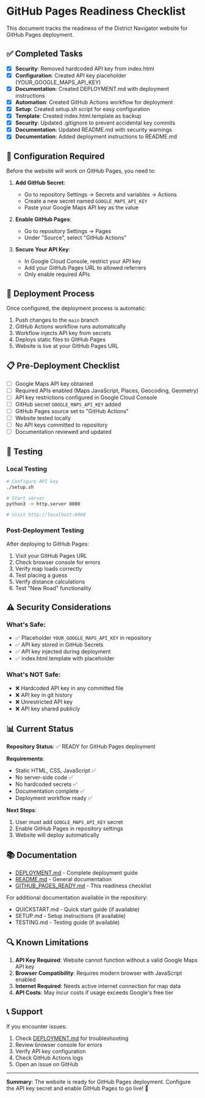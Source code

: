 # GitHub Pages Readiness Checklist

This document tracks the readiness of the District Navigator website for GitHub Pages deployment.

## ✅ Completed Tasks

- [x] **Security**: Removed hardcoded API key from index.html
- [x] **Configuration**: Created API key placeholder (YOUR_GOOGLE_MAPS_API_KEY)
- [x] **Documentation**: Created DEPLOYMENT.md with deployment instructions
- [x] **Automation**: Created GitHub Actions workflow for deployment
- [x] **Setup**: Created setup.sh script for easy configuration
- [x] **Template**: Created index.html.template as backup
- [x] **Security**: Updated .gitignore to prevent accidental key commits
- [x] **Documentation**: Updated README.md with security warnings
- [x] **Documentation**: Added deployment instructions to README.md

## 🔧 Configuration Required

Before the website will work on GitHub Pages, you need to:

1. **Add GitHub Secret**: 
   - Go to repository Settings → Secrets and variables → Actions
   - Create a new secret named `GOOGLE_MAPS_API_KEY`
   - Paste your Google Maps API key as the value

2. **Enable GitHub Pages**:
   - Go to repository Settings → Pages
   - Under "Source", select "GitHub Actions"

3. **Secure Your API Key**:
   - In Google Cloud Console, restrict your API key
   - Add your GitHub Pages URL to allowed referrers
   - Only enable required APIs

## 🚀 Deployment Process

Once configured, the deployment process is automatic:

1. Push changes to the `main` branch
2. GitHub Actions workflow runs automatically
3. Workflow injects API key from secrets
4. Deploys static files to GitHub Pages
5. Website is live at your GitHub Pages URL

## 📋 Pre-Deployment Checklist

- [ ] Google Maps API key obtained
- [ ] Required APIs enabled (Maps JavaScript, Places, Geocoding, Geometry)
- [ ] API key restrictions configured in Google Cloud Console
- [ ] GitHub secret `GOOGLE_MAPS_API_KEY` added
- [ ] GitHub Pages source set to "GitHub Actions"
- [ ] Website tested locally
- [ ] No API keys committed to repository
- [ ] Documentation reviewed and updated

## 🧪 Testing

### Local Testing
```bash
# Configure API key
./setup.sh

# Start server
python3 -m http.server 8000

# Visit http://localhost:8000
```

### Post-Deployment Testing
After deploying to GitHub Pages:
1. Visit your GitHub Pages URL
2. Check browser console for errors
3. Verify map loads correctly
4. Test placing a guess
5. Verify distance calculations
6. Test "New Road" functionality

## ⚠️ Security Considerations

### What's Safe:
- ✅ Placeholder `YOUR_GOOGLE_MAPS_API_KEY` in repository
- ✅ API key stored in GitHub Secrets
- ✅ API key injected during deployment
- ✅ index.html.template with placeholder

### What's NOT Safe:
- ❌ Hardcoded API key in any committed file
- ❌ API key in git history
- ❌ Unrestricted API key
- ❌ API key shared publicly

## 📊 Current Status

**Repository Status**: ✅ READY for GitHub Pages deployment

**Requirements**:
- Static HTML, CSS, JavaScript ✅
- No server-side code ✅
- No hardcoded secrets ✅
- Documentation complete ✅
- Deployment workflow ready ✅

**Next Steps**:
1. User must add `GOOGLE_MAPS_API_KEY` secret
2. Enable GitHub Pages in repository settings
3. Website will deploy automatically

## 📚 Documentation

- [DEPLOYMENT.md](DEPLOYMENT.md) - Complete deployment guide
- [README.md](README.md) - General documentation
- [GITHUB_PAGES_READY.md](GITHUB_PAGES_READY.md) - This readiness checklist

For additional documentation available in the repository:
- QUICKSTART.md - Quick start guide (if available)
- SETUP.md - Setup instructions (if available)
- TESTING.md - Testing guide (if available)

## 🔍 Known Limitations

1. **API Key Required**: Website cannot function without a valid Google Maps API key
2. **Browser Compatibility**: Requires modern browser with JavaScript enabled
3. **Internet Required**: Needs active internet connection for map data
4. **API Costs**: May incur costs if usage exceeds Google's free tier

## 📞 Support

If you encounter issues:
1. Check [DEPLOYMENT.md](DEPLOYMENT.md) for troubleshooting
2. Review browser console for errors
3. Verify API key configuration
4. Check GitHub Actions logs
5. Open an issue on GitHub

---

**Summary**: The website is ready for GitHub Pages deployment. Configure the API key secret and enable GitHub Pages to go live! 🚀
